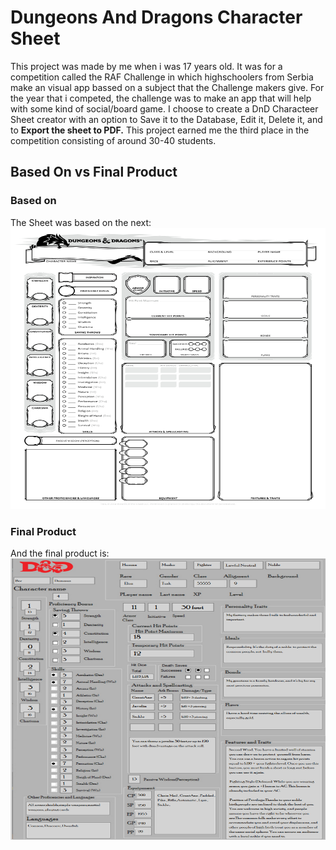 # Dungeons And Dragons Character Sheet 

This project was made by me when i was 17 years old. It was for a competition called the RAF Challenge in which highschoolers from Serbia make an visual app bassed on a subject that the Challenge makers give.
For the year that i competed, the challenge was to make an app that will help with some kind of social/board game.
I choose to create a DnD Characteer Sheet creator with an option to Save it to the Database, Edit it, Delete it, and to **Export the sheet to PDF.**
This project earned me the third place in the competition consisting of around 30-40 students.

## Based On vs Final Product
### Based on
The Sheet was based on the next:
<img src="https://github.com/nebojsavuga/DnD_Character_Sheet/blob/main/Rad/basedOn.jpg" width="550" height="450">
### Final Product
And the final product is:
<img src="https://github.com/nebojsavuga/DnD_Character_Sheet/blob/main/Rad/How%20It%20Looks%20Printed.png" width="550" height="450">
